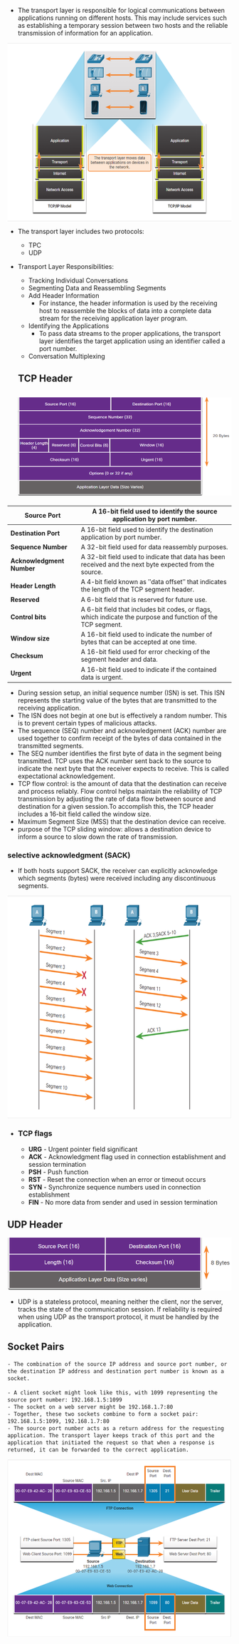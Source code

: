 - The transport layer is responsible for logical communications between applications running on different hosts. This may include services such as establishing a temporary session between two hosts and the reliable transmission of information for an application.

<img align="center" width="800" height="400" src="https://github.com/MohamedAboHelal/SOC-analysis/blob/main/CyberOps%20Associate/Transport%20layer/Mics/transport_layer.PNG" />



- The transport layer includes two protocols:
  - TPC
  - UDP

- Transport Layer Responsibilities:

  - Tracking Individual Conversations
  - Segmenting Data and Reassembling Segments
  - Add Header Information
    - For instance, the header information is used by the receiving host to reassemble the blocks of data into a complete data stream for the receiving application layer program.
  - Identifying the Applications
    - To pass data streams to the proper applications, the transport layer identifies the target application using an identifier called a port number.
  - Conversation Multiplexing

  

  ## TCP Header

  ##  <img  src="https://github.com/MohamedAboHelal/SOC-analysis/blob/main/CyberOps%20Associate/Transport%20layer/Mics/tcp_header.PNG" />



| **Source Port**           | A 16-bit field used to identify the source application by port number. |
| ------------------------- | ------------------------------------------------------------ |
| **Destination Port**      | A 16-bit field used to identify the destination application by port number. |
| **Sequence Number**       | A 32-bit field used for data reassembly purposes.            |
| **Acknowledgment Number** | A 32-bit field used to indicate that data has been received and the next byte expected from the source. |
| **Header Length**         | A 4-bit field known as ʺdata offsetʺ that indicates the length of the TCP segment header. |
| **Reserved**              | A 6-bit field that is reserved for future use.               |
| **Control bits**          | A 6-bit field that includes bit codes, or flags, which indicate the purpose and function of the TCP segment. |
| **Window size**           | A 16-bit field used to indicate the number of bytes that can be accepted at one time. |
| **Checksum**              | A 16-bit field used for error checking of the segment header and data. |
| **Urgent**                | A 16-bit field used to indicate if the contained data is urgent. |

- During session setup, an initial sequence number (ISN) is set. This ISN represents the starting value of the bytes that are transmitted to the receiving application. 
- The ISN does not begin at one but is effectively a random number. This is to prevent certain types of malicious attacks.
- The sequence (SEQ) number and acknowledgement (ACK) number are used together to confirm receipt of the bytes of data contained in the transmitted segments.
-  The SEQ number identifies the first byte of data in the segment being transmitted. TCP uses the ACK number sent back to the source to indicate the next byte that the receiver expects to receive. This is called expectational acknowledgement.
-  TCP flow control:  is the amount of data that the destination can receive and process reliably.  Flow control helps maintain the reliability of TCP transmission by adjusting the rate of data flow between source and destination for a given session.To accomplish this, the TCP header includes a 16-bit field called the window size.
-  Maximum Segment Size (MSS) that the destination device can receive.
-  purpose of the TCP sliding window: allows a destination device to inform a source to slow down the rate of transmission.



### selective acknowledgment (SACK)

- If both hosts support SACK, the receiver can explicitly acknowledge which segments (bytes) were received including any discontinuous segments.	

<img align="center"  height="500" src="https://github.com/MohamedAboHelal/SOC-analysis/blob/main/CyberOps%20Associate/Transport%20layer/Mics/SACK.PNG" />



- ### TCP flags

  - **URG** - Urgent pointer field significant
  - **ACK** - Acknowledgment flag used in connection establishment and session termination
  - **PSH** - Push function
  - **RST** - Reset the connection when an error or timeout occurs
  - **SYN** - Synchronize sequence numbers used in connection establishment
  - **FIN** - No more data from sender and used in session termination



## UDP Header

<img src="https://github.com/MohamedAboHelal/SOC-analysis/blob/main/CyberOps%20Associate/Transport%20layer/Mics/UDP_header.PNG" />



- UDP is a stateless protocol, meaning neither the client, nor the server, tracks the state of the communication session. If reliability is required when using UDP as the transport protocol, it must be handled by the application.



## Socket Pairs

```
- The combination of the source IP address and source port number, or the destination IP address and destination port number is known as a socket.

- A client socket might look like this, with 1099 representing the source port number: 192.168.1.5:1099
- The socket on a web server might be 192.168.1.7:80
- Together, these two sockets combine to form a socket pair: 192.168.1.5:1099, 192.168.1.7:80
- The source port number acts as a return address for the requesting application. The transport layer keeps track of this port and the application that initiated the request so that when a response is returned, it can be forwarded to the correct application.
```

<img align="center" width="700" height="400" src="https://github.com/MohamedAboHelal/SOC-analysis/blob/main/CyberOps%20Associate/Transport%20layer/Mics/socket.PNG" />











